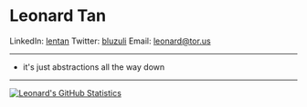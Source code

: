 # Leonard Tan
LinkedIn: [lentan](https://www.linkedin.com/in/lentan/)
Twitter: [bluzuli](https://twitter.com/bluzuli)
Email: leonard@tor.us

-------
- it's just abstractions all the way down
-------

[![Leonard's GitHub Statistics](https://github-readme-stats.vercel.app/api?username=tetratorus&count_private=true&show_icons=true&include_all_commits=true)](https://github.com/tetratorus)
